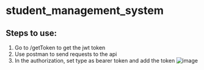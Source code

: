 # student_management_system
## Steps to use:
1. Go to /getToken to get the jwt token
2. Use postman to send requests to the api
3. In the authorization, set type as bearer token and add the token
![image](https://user-images.githubusercontent.com/61306664/135313086-aad6c40f-5b02-4bd1-9563-91363168b5f8.png)

